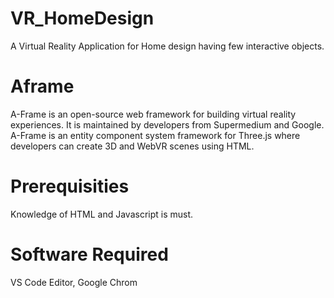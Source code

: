 # VR_HomeDesign
A Virtual Reality Application for Home design having few interactive objects.

# Aframe
A-Frame is an open-source web framework for building virtual reality experiences. It is maintained 
by developers from Supermedium and Google. A-Frame is an entity component system framework 
for Three.js where developers can create 3D and WebVR scenes using HTML.

# Prerequisities
Knowledge of HTML and Javascript is must.

# Software Required
VS Code Editor, Google Chrom
